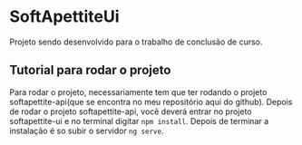 # SoftApettiteUi

Projeto sendo desenvolvido para o trabalho de conclusão de curso.

## Tutorial para rodar o projeto

Para rodar o projeto, necessariamente tem que ter rodando o projeto softapettite-api(que se encontra no meu repositório aqui do github). Depois de rodar o projeto softapettite-api, você deverá entrar no projeto softapettite-ui e no terminal digitar `npm install`. Depois de terminar a instalação é so subir o servidor `ng serve`.
